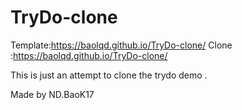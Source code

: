 # TryDo-clone
Template:https://baolqd.github.io/TryDo-clone/
Clone :https://baolqd.github.io/TryDo-clone/

This is  just an attempt to clone the trydo demo . 

Made by ND.BaoK17
